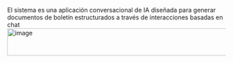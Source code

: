 
El sistema es una aplicación conversacional de IA diseñada para generar documentos de boletín estructurados a través de interacciones basadas en chat
<img width="1902" height="63" alt="image" src="https://github.com/user-attachments/assets/29de95d1-7bcb-4d9c-91bb-a00e459359cb" />
